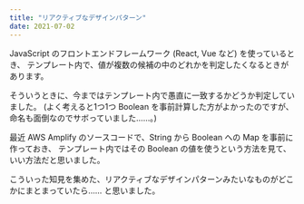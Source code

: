 ```yaml
---
title: "リアクティブなデザインパターン"
date: 2021-07-02
---
```


JavaScript のフロントエンドフレームワーク (React, Vue など) を使っているとき、
テンプレート内で、値が複数の候補の中のどれかを判定したくなるときがあります。

そういうときに、今まではテンプレート内で愚直に一致するかどうか判定していました。
(よく考えると1つ1つ Boolean を事前計算した方がよかったのですが、
命名も面倒なのでサボっていました……。)

最近 AWS Amplify のソースコードで、String から Boolean への Map を事前に作っておき、
テンプレート内ではその Boolean の値を使うという方法を見て、いい方法だと思いました。

こういった知見を集めた、リアクティブなデザインパターンみたいなものがどこかにまとまっていたら……
と思いました。
